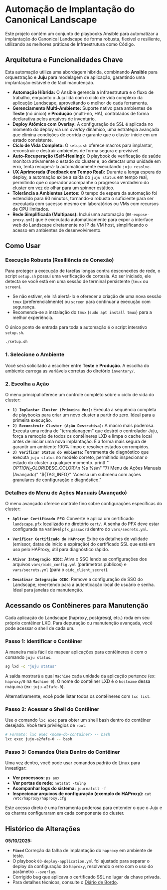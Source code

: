 # Automação de Implantação do Canonical Landscape

Este projeto contém um conjunto de playbooks Ansible para automatizar a implantação do Canonical Landscape de forma robusta, flexível e resiliente, utilizando as melhores práticas de Infraestrutura como Código.

## Arquitetura e Funcionalidades Chave

Esta automação utiliza uma abordagem híbrida, combinando **Ansible** para orquestração e **Juju** para modelagem de aplicação, garantindo uma implantação estável e de fácil manutenção.

- **Automação Híbrida:** O Ansible gerencia a infraestrutura e o fluxo de trabalho, enquanto o Juju lida com o ciclo de vida complexo da aplicação Landscape, aproveitando o melhor de cada ferramenta.
- **Gerenciamento Multi-Ambiente:** Suporte nativo para ambientes de **Teste** (nó único) e **Produção** (multi-nó, HA), controlados de forma declarativa pelos arquivos de inventário.
- **Deploy Atômico com Overlay:** A configuração de SSL é aplicada no momento do deploy via um *overlay* dinâmico, uma estratégia avançada que elimina condições de corrida e garante que o cluster inicie em um estado consistente.
- **Ciclo de Vida Completo:** O `setup.sh` oferece macros para implantar, reconstruir e destruir ambientes de forma segura e previsível.
- **Auto-Recuperação (Self-Healing):** O playbook de verificação de saúde monitora ativamente o estado do cluster e, ao detectar uma unidade em erro, tenta recuperá-la automaticamente executando `juju resolve`.
- **UX Aprimorada (Feedback em Tempo Real):** Durante a longa espera do deploy, a automação exibe a saída do `juju status` em tempo real, permitindo que o operador acompanhe o progresso verdadeiro do cluster em vez de olhar para um spinner estático.
- **Tolerância a Ambientes Lentos:** O tempo de espera da automação foi estendido para 60 minutos, tornando-a robusta o suficiente para ser executada com sucesso mesmo em laboratórios ou VMs com recursos de CPU limitados.
- **Rede Simplificada (Multipass):** Inclui uma automação (`06-expose-proxy.yml`) que é executada automaticamente para expor a interface web do Landscape diretamente no IP da VM host, simplificando o acesso em ambientes de desenvolvimento.

## Como Usar

### Execução Robusta (Resiliência de Conexão)

Para proteger a execução de tarefas longas contra desconexões de rede, o script `setup.sh` possui uma verificação de cortesia. Ao ser iniciado, ele detecta se você está em uma sessão de terminal persistente (`tmux` ou `screen`).

- Se não estiver, ele irá alertá-lo e oferecer a criação de uma nova sessão `tmux` (preferencialmente) ou `screen` para continuar a execução com segurança.
- Recomenda-se a instalação do `tmux` (`sudo apt install tmux`) para a melhor experiência.

O único ponto de entrada para toda a automação é o script interativo `setup.sh`.

```bash
./setup.sh
```

### 1. Selecione o Ambiente

Você será solicitado a escolher entre **Teste** e **Produção**. A escolha do ambiente carrega as variáveis corretas do diretório `inventory/`.

### 2. Escolha a Ação

O menu principal oferece um controle completo sobre o ciclo de vida do cluster:

- **`1) Implantar Cluster (Primeira Vez)`:** Executa a sequência completa de playbooks para criar um novo cluster a partir do zero. Ideal para a primeira execução.
- **`2) Reconstruir Cluster (Ação Destrutiva)`:** A macro mais poderosa. Executa uma rotina de "terraplanagem" que destrói o controlador Juju, força a remoção de todos os contêineres LXD e limpa o cache local antes de iniciar uma nova implantação. É a forma mais segura de garantir um ambiente 100% limpo e resolver estados corrompidos.
- **`3) Verificar Status do Ambiente`:** Ferramenta de diagnóstico que executa `juju status` no modelo correto, permitindo inspecionar o estado do cluster a qualquer momento.
        printf "  ${OPTION_COLOR}%s${DESC_COLOR}\n     %s %s\n" "7) Menu de Ações Manuais (Avançado)" "${TAG_INFO}" "Acessa um submenu com ações granulares de configuração e diagnóstico."

### Detalhes do Menu de Ações Manuais (Avançado)

O menu avançado oferece controle fino sobre configurações específicas do cluster:

- **`Aplicar Certificado PFX`**: Converte e aplica um certificado `landscape.pfx` localizado no diretório `cert/`. A senha do PFX deve estar configurada na variável `pfx_password` dentro do `vars/secrets.yml`.

- **`Verificar Certificado do HAProxy`**: Exibe os detalhes de validade (emissor, datas de início e expiração) do certificado SSL que está em uso pelo HAProxy, útil para diagnóstico rápido.

- **`Ativar Integração OIDC`**: Ativa o SSO lendo as configurações dos arquivos `vars/oidc_config.yml` (parâmetros públicos) e `vars/secrets.yml` (para o `oidc_client_secret`).

- **`Desativar Integração OIDC`**: Remove a configuração de SSO do Landscape, revertendo para a autenticação local de usuário e senha. Ideal para janelas de manutenção.

## Acessando os Contêineres para Manutenção

Cada aplicação do Landscape (haproxy, postgresql, etc.) roda em seu próprio contêiner LXD. Para depuração ou manutenção avançada, você pode acessar o shell de cada um.

### Passo 1: Identificar o Contêiner

A maneira mais fácil de mapear aplicações para contêineres é com o comando `juju status`.

```bash
sg lxd -c "juju status"
```

A saída mostrará a qual `Machine` cada unidade da aplicação pertence (ex: `haproxy/0` na `Machine 0`). O nome do contêiner LXD é o `hostname` dessa máquina (ex: `juju-a2fafe-0`).

Alternativamente, você pode listar todos os contêineres com `lxc list`.

### Passo 2: Acessar o Shell do Contêiner

Use o comando `lxc exec` para obter um shell bash dentro do contêiner desejado. Você terá privilégios de `root`.

```bash
# Formato: lxc exec <nome-do-container> -- bash
lxc exec juju-a2fafe-0 -- bash
```

### Passo 3: Comandos Úteis Dentro do Contêiner

Uma vez dentro, você pode usar comandos padrão do Linux para investigar:

- **Ver processos:** `ps aux`
- **Ver portas de rede:** `netstat -tulnp`
- **Acompanhar logs do sistema:** `journalctl -f`
- **Inspecionar arquivos de configuração (exemplo do HAProxy):** `cat /etc/haproxy/haproxy.cfg`

Este acesso direto é uma ferramenta poderosa para entender o que o Juju e os charms configuraram em cada componente do cluster.

## Histórico de Alterações

**05/10/2025:**
- **`Fixed`** Correção da falha de implantação do `haproxy` em ambiente de teste.
- O playbook `03-deploy-application.yml` foi ajustado para separar o deploy da configuração do `haproxy`, resolvendo o erro com o uso do parâmetro `--overlay`.
- Corrigido bug que aplicava o certificado SSL no lugar da chave privada.
- Para detalhes técnicos, consulte o [Diário de Bordo](diario-de-bordo.md).
